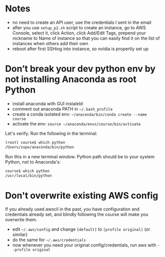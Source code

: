 # Notes

* no need to create an API user, use the credentials I sent in the email
* after you use `setup_p2.sh` script to create an instance, go to AWS Console, select it, click Action, click Add/Edit Tags, prepend your nickname to Name of instance so that you can easily find it on the list of instances when others add their own
* reboot after first SSHing into instance, so nvidia is propertly set up


# Don’t break your dev python env by not installing Anaconda as root Python

* install anaconda with GUI instaleld
* comment out anaconda PATH in `~/.bash_profile`
* create a conda isolated env: `~/anaconda/bin/conda create --name course`
* activate the env: `source ~/anaconda/envs/course/bin/activate`

Let's verify. Run the following in the terminal:

```bash
(root) course$ which python
/Users/zupo/anaconda/bin/python
```

Run this in a new terminal window. Python path should be to your system Python, not to Anaconda's:

```bash
course$ which python
/usr/local/bin/python
```


# Don't overwrite existing AWS config

If you already used awscli in the past, you have configuration and credentials already set, and blindly following the course will make you overwrite them.

* edit `~/.aws/config` and change `[default]` to `[profile original]` (or similar)
* do the same for `~/.aws/credentials`
* now whenever you need your original config/credentials, run aws with `--profile original`
